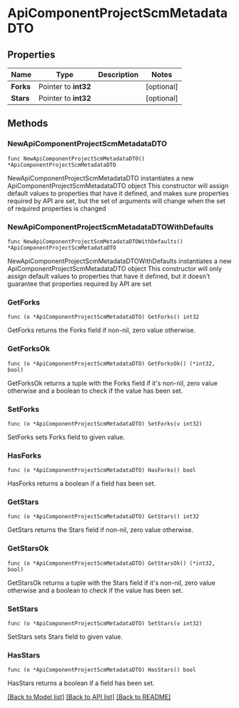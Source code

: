 # ApiComponentProjectScmMetadataDTO

## Properties

Name | Type | Description | Notes
------------ | ------------- | ------------- | -------------
**Forks** | Pointer to **int32** |  | [optional] 
**Stars** | Pointer to **int32** |  | [optional] 

## Methods

### NewApiComponentProjectScmMetadataDTO

`func NewApiComponentProjectScmMetadataDTO() *ApiComponentProjectScmMetadataDTO`

NewApiComponentProjectScmMetadataDTO instantiates a new ApiComponentProjectScmMetadataDTO object
This constructor will assign default values to properties that have it defined,
and makes sure properties required by API are set, but the set of arguments
will change when the set of required properties is changed

### NewApiComponentProjectScmMetadataDTOWithDefaults

`func NewApiComponentProjectScmMetadataDTOWithDefaults() *ApiComponentProjectScmMetadataDTO`

NewApiComponentProjectScmMetadataDTOWithDefaults instantiates a new ApiComponentProjectScmMetadataDTO object
This constructor will only assign default values to properties that have it defined,
but it doesn't guarantee that properties required by API are set

### GetForks

`func (o *ApiComponentProjectScmMetadataDTO) GetForks() int32`

GetForks returns the Forks field if non-nil, zero value otherwise.

### GetForksOk

`func (o *ApiComponentProjectScmMetadataDTO) GetForksOk() (*int32, bool)`

GetForksOk returns a tuple with the Forks field if it's non-nil, zero value otherwise
and a boolean to check if the value has been set.

### SetForks

`func (o *ApiComponentProjectScmMetadataDTO) SetForks(v int32)`

SetForks sets Forks field to given value.

### HasForks

`func (o *ApiComponentProjectScmMetadataDTO) HasForks() bool`

HasForks returns a boolean if a field has been set.

### GetStars

`func (o *ApiComponentProjectScmMetadataDTO) GetStars() int32`

GetStars returns the Stars field if non-nil, zero value otherwise.

### GetStarsOk

`func (o *ApiComponentProjectScmMetadataDTO) GetStarsOk() (*int32, bool)`

GetStarsOk returns a tuple with the Stars field if it's non-nil, zero value otherwise
and a boolean to check if the value has been set.

### SetStars

`func (o *ApiComponentProjectScmMetadataDTO) SetStars(v int32)`

SetStars sets Stars field to given value.

### HasStars

`func (o *ApiComponentProjectScmMetadataDTO) HasStars() bool`

HasStars returns a boolean if a field has been set.


[[Back to Model list]](../README.md#documentation-for-models) [[Back to API list]](../README.md#documentation-for-api-endpoints) [[Back to README]](../README.md)


